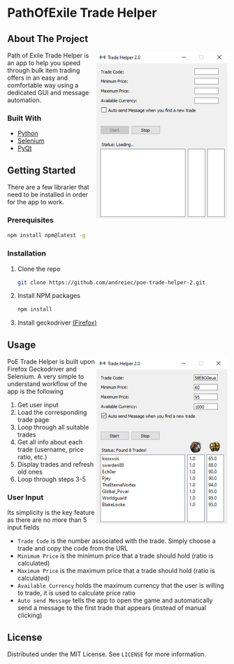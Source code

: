 # PathOfExile Trade Helper

<!-- ABOUT THE PROJECT -->
## About The Project

<img src="./images/tradehelper1.png" alt="iamge not found" width="300" align="right">

Path of Exile Trade Helper is an app to help you speed through bulk item trading offers in an easy and comfortable way using a dedicated GUI and message automation.

### Built With

* [Python](https://www.python.org/)
* [Selenium](https://www.selenium.dev/)
* [PyQt](https://www.riverbankcomputing.com/software/pyqt/)


<!-- GETTING STARTED -->
## Getting Started

There are a few librarier that need to be installed in order for the app to work.

### Prerequisites
  ```sh
  npm install npm@latest -g
  ```

### Installation

1. Clone the repo
   ```sh
   git clone https://github.com/andreiec/poe-trade-helper-2.git
   ```
2. Install NPM packages
   ```sh
   npm install
   ```
3. Install geckodriver [(Firefox)](https://github.com/mozilla/geckodriver/releases)

<!-- USAGE EXAMPLES -->
## Usage

<img src="./images/tradehelper2.png" alt="iamge not found" width="300" align="right">

PoE Trade Helper is built upon Firefox Geckodriver and Selenium. A very simple to understand workflow of the app is the following
1. Get user input
2. Load the corresponding trade page
3. Loop through all suitable trades
4. Get all info about each trade (username, price ratio, etc.)
5. Display trades and refresh old ones
6. Loop through steps 3-5

### User Input

Its simplicity is the key feature as there are no more than 5 input fields

* `Trade Code` is the number associated with the trade. Simply choose a trade and copy the code from the URL
* `Minimum Price` is the minimum price that a trade should hold (ratio is calculated)
* `Maximum Price` is the maximum price that a trade should hold (ratio is calculated)
* `Available Currency` holds the maximum currency that the user is willing to trade, it is used to calculate price ratio
* `Auto send Message` tells the app to open the game and automatically send a message to the first trade that appears (instead of manual clicking)

<!-- LICENSE -->
## License

Distributed under the MIT License. See `LICENSE` for more information.
